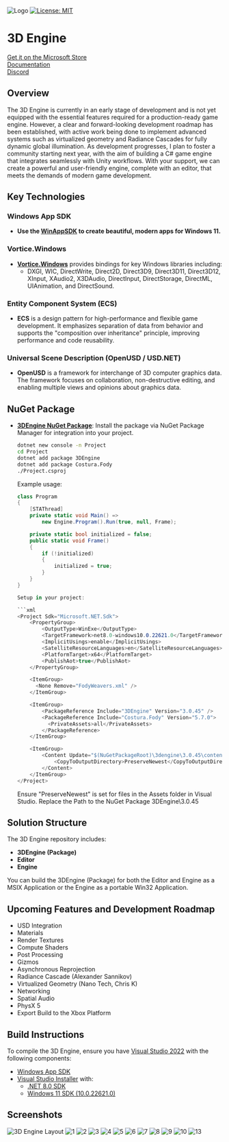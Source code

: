 ![Logo](https://raw.githubusercontent.com/CanTalat-Yakan/3DEngine/master/3DEngine_Logo_BG.png)
[![License: MIT](https://img.shields.io/badge/License-MIT-green.svg)](https://github.com/CanTalat-Yakan/3DEngine/blob/master/LICENSE) 

# 3D Engine

[Get it on the Microsoft Store](https://www.microsoft.com/store/apps/9NFSX6JPV0PS)  
[Documentation](https://engine3d.gitbook.io/wiki/)  
[Discord](https://discord.gg/c3UtTVNbRb)

## Overview

The 3D Engine is currently in an early stage of development and is not yet equipped with the essential features required for a production-ready game engine. 
However, a clear and forward-looking development roadmap has been established, with active work being done to implement advanced systems such as virtualized geometry and Radiance Cascades for fully dynamic global illumination.
As development progresses, I plan to foster a community starting next year, with the aim of building a C# game engine that integrates seamlessly with Unity workflows. 
With your support, we can create a powerful and user-friendly engine, complete with an editor, that meets the demands of modern game development.

## Key Technologies

### Windows App SDK

- **Use the [WinAppSDK](https://github.com/microsoft/WindowsAppSDK) to create beautiful, modern apps for Windows 11.**
### Vortice.Windows

- **[Vortice.Windows](https://github.com/amerkoleci/Vortice.Windows)** provides bindings for key Windows libraries including:
  - DXGI, WIC, DirectWrite, Direct2D, Direct3D9, Direct3D11, Direct3D12, XInput, XAudio2, X3DAudio, DirectInput, DirectStorage, DirectML, UIAnimation, and DirectSound.
  
### Entity Component System (ECS)

- **ECS** is a design pattern for high-performance and flexible game development. It emphasizes separation of data from behavior and supports the "composition over inheritance" principle, improving performance and code reusability.

### Universal Scene Description (OpenUSD / USD.NET)

- **OpenUSD** is a framework for interchange of 3D computer graphics data. The framework focuses on collaboration, non-destructive editing, and enabling multiple views and opinions about graphics data.

## NuGet Package

- **[3DEngine NuGet Package](https://www.nuget.org/packages/3DEngine/)**: Install the package via NuGet Package Manager for integration into your project.

  ```bash
  dotnet new console -n Project
  cd Project
  dotnet add package 3DEngine
  dotnet add package Costura.Fody
  ./Project.csproj
  ```

  Example usage:

  ```csharp
  class Program
  {
      [STAThread]
      private static void Main() =>
          new Engine.Program().Run(true, null, Frame);
  
      private static bool initialized = false;
      public static void Frame()
      {
          if (!initialized)
          {
              initialized = true;
          }
      }
  }

  Setup in your project:

  ```xml
  <Project Sdk="Microsoft.NET.Sdk">
      <PropertyGroup>
          <OutputType>WinExe</OutputType>
          <TargetFramework>net8.0-windows10.0.22621.0</TargetFramework>
          <ImplicitUsings>enable</ImplicitUsings>
          <SatelliteResourceLanguages>en</SatelliteResourceLanguages>
          <PlatformTarget>x64</PlatformTarget>
          <PublishAot>true</PublishAot>
      </PropertyGroup>

      <ItemGroup>
        <None Remove="FodyWeavers.xml" />
      </ItemGroup>

      <ItemGroup>
          <PackageReference Include="3DEngine" Version="3.0.45" />
          <PackageReference Include="Costura.Fody" Version="5.7.0">
            <PrivateAssets>all</PrivateAssets>
          </PackageReference>
      </ItemGroup>

      <ItemGroup>
          <Content Update="$(NuGetPackageRoot)\3dengine\3.0.45\contentFiles\any\net8.0-windows10.0.22621\Assets\Resources\**\*">
              <CopyToOutputDirectory>PreserveNewest</CopyToOutputDirectory>
          </Content>
      </ItemGroup>
  </Project>
  ```

  Ensure "PreserveNewest" is set for files in the Assets folder in Visual Studio. Replace the Path to the NuGet Package 3DEngine\3.0.45

## Solution Structure

The 3D Engine repository includes:
- **3DEngine (Package)**
- **Editor**
- **Engine**

You can build the 3DEngine (Package) for both the Editor and Engine as a MSIX Application or the Engine as a portable Win32 Application.

## Upcoming Features and Development Roadmap

- USD Integration
- Materials
- Render Textures
- Compute Shaders
- Post Processing
- Gizmos
- Asynchronous Reprojection
- Radiance Cascade (Alexander Sannikov)
- Virtualized Geometry (Nano Tech, Chris K)
- Networking
- Spatial Audio
- PhysX 5
- Export Build to the Xbox Platform

## Build Instructions

To compile the 3D Engine, ensure you have [Visual Studio 2022](https://visualstudio.microsoft.com/vs) with the following components:

- [Windows App SDK](https://learn.microsoft.com/en-us/windows/apps/windows-app-sdk/downloads)
- [Visual Studio Installer](https://visualstudio.microsoft.com/vs) with:
  - [.NET 8.0 SDK](https://dotnet.microsoft.com/en-us/download/dotnet/8.0)
  - [Windows 11 SDK (10.0.22621.0)](https://developer.microsoft.com/en-us/windows/downloads/windows-sdk)

## Screenshots

![3D Engine Layout](https://raw.githubusercontent.com/CanTalat-Yakan/3DEngine/master/Screenshots/Layout.png)
![1](https://raw.githubusercontent.com/CanTalat-Yakan/3DEngine/master/Screenshots/Screenshot_1.png)
![2](https://raw.githubusercontent.com/CanTalat-Yakan/3DEngine/master/Screenshots/Screenshot_2.png)
![3](https://raw.githubusercontent.com/CanTalat-Yakan/3DEngine/master/Screenshots/Screenshot_3.png)
![4](https://raw.githubusercontent.com/CanTalat-Yakan/3DEngine/master/Screenshots/Screenshot_4.png)
![5](https://raw.githubusercontent.com/CanTalat-Yakan/3DEngine/master/Screenshots/Screenshot_5.png)
![6](https://raw.githubusercontent.com/CanTalat-Yakan/3DEngine/master/Screenshots/Screenshot_6.png)
![7](https://raw.githubusercontent.com/CanTalat-Yakan/3DEngine/master/Screenshots/Screenshot_7.png)
![8](https://raw.githubusercontent.com/CanTalat-Yakan/3DEngine/master/Screenshots/Screenshot_8.png)
![9](https://raw.githubusercontent.com/CanTalat-Yakan/3DEngine/master/Screenshots/Screenshot_9.png)
![10](https://raw.githubusercontent.com/CanTalat-Yakan/3DEngine/master/Screenshots/Screenshot_10.png)
![13](https://raw.githubusercontent.com/CanTalat-Yakan/3DEngine/master/Screenshots/Screenshot_Folder.png)
